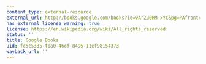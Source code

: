 ```yaml
---
content_type: external-resource
external_url: http://books.google.com/books?id=vArZu0HM-xYC&pg=PAfrontcover
has_external_license_warning: true
license: https://en.wikipedia.org/wiki/All_rights_reserved
status: ''
title: Google Books
uid: fc5c5335-f0a0-46cf-8495-11ef98154373
wayback_url: ''
---
```

